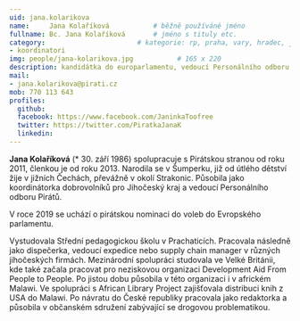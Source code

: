 ```yaml
---
uid: jana.kolarikova
name:     Jana Kolaříková      		# běžně používáné jméno
fullname: Bc. Jana Kolaříková  		# jméno s tituly etc.
category:                 		# kategorie: rp, praha, vary, hradec, jmk, senat
- koordinatori
img: people/jana-kolarikova.jpg           # 165 x 220
description: kandidátka do europarlamentu, vedoucí Personálního odboru # kratký popis, max 160 znaků
mail:
- jana.kolarikova@pirati.cz
mob: 770 113 643
profiles:
  github:
  facebook: https://www.facebook.com/JaninkaToofree
  twitter: https://twitter.com/PiratkaJanaK
  linkedin:
---
```


**Jana Kolaříková** (* 30. září 1986) spolupracuje s Pirátskou stranou od roku 2011, členkou je od roku 2013. Narodila se v Šumperku, již od útlého dětství žije v jižních Čechách, převážně v okolí Strakonic. Působila jako koordinátorka dobrovolníků pro Jihočeský kraj a vedoucí Personálního odboru Pirátů.

V roce 2019 se uchází o pirátskou nominaci do voleb do Evropského parlamentu.

Vystudovala Střední pedagogickou školu v Prachaticích. Pracovala následně jako dispečerka, vedoucí expedice nebo supply chain manager v různých jihočeských firmách. Mezinárodní spolupráci studovala ve Velké Británii, kde také začala pracovat pro neziskovou organizaci Development Aid From People to People. Po jistou dobu působila v této organizaci i v africkém Malawi. Ve spolupráci s African Library Project zajišťovala distribuci knih z USA do Malawi. Po návratu do České republiky pracovala jako redaktorka a působila v občanském sdružení zabývající se drogovou problematikou. 
